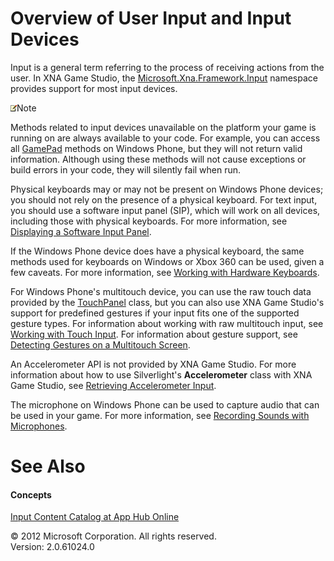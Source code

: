 ﻿

# Overview of User Input and Input Devices

Input is a general term referring to the process of receiving actions from the user. In XNA Game Studio, the [Microsoft.Xna.Framework.Input](N_Microsoft_Xna_Framework_Input.md) namespace provides support for most input devices.

![](note.gif)Note

Methods related to input devices unavailable on the platform your game is running on are always available to your code. For example, you can access all [GamePad](T_Microsoft_Xna_Framework_Input_GamePad.md) methods on Windows Phone, but they will not return valid information. Although using these methods will not cause exceptions or build errors in your code, they will silently fail when run.

Physical keyboards may or may not be present on Windows Phone devices; you should not rely on the presence of a physical keyboard. For text input, you should use a software input panel (SIP), which will work on all devices, including those with physical keyboards. For more information, see [Displaying a Software Input Panel](ShowSWKeyboard.md).

If the Windows Phone device does have a physical keyboard, the same methods used for keyboards on Windows or Xbox 360 can be used, given a few caveats. For more information, see [Working with Hardware Keyboards](Input_HWKeysOnWP.md).

For Windows Phone's multitouch device, you can use the raw touch data provided by the [TouchPanel](T_MXFIT_TouchPanel.md) class, but you can also use XNA Game Studio's support for predefined gestures if your input fits one of the supported gesture types. For information about working with raw multitouch input, see [Working with Touch Input](Input_HowTo_UseMultiTouchInput.md). For information about gesture support, see [Detecting Gestures on a Multitouch Screen](Input_GestureSupport.md).

An Accelerometer API is not provided by XNA Game Studio. For more information about how to use Silverlight's **Accelerometer** class with XNA Game Studio, see [Retrieving Accelerometer Input](Input_HowTo_UseAccelerometerInput.md).

The microphone on Windows Phone can be used to capture audio that can be used in your game. For more information, see [Recording Sounds with Microphones](Microphone.md).

# See Also

#### Concepts

[Input Content Catalog at App Hub Online](http://go.microsoft.com/fwlink/?LinkId=128875)  

© 2012 Microsoft Corporation. All rights reserved.  
Version: 2.0.61024.0